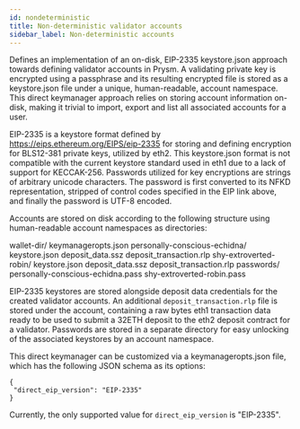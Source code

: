 ```yaml
---
id: nondeterministic
title: Non-deterministic validator accounts
sidebar_label: Non-deterministic accounts
---
```


Defines an implementation of an on-disk, EIP-2335 keystore.json
approach towards defining validator accounts in Prysm. A validating private key is
encrypted using a passphrase and its resulting encrypted file is stored as a
keystore.json file under a unique, human-readable, account namespace. This direct keymanager approach
relies on storing account information on-disk, making it trivial to import, export and
list all associated accounts for a user.

EIP-2335 is a keystore format defined by https://eips.ethereum.org/EIPS/eip-2335 for
storing and defining encryption for BLS12-381 private keys, utilized by eth2. This keystore.json
format is not compatible with the current keystore standard used in eth1 due to a lack of
support for KECCAK-256. Passwords utilized for key encryptions are strings of arbitrary unicode characters.
The password is first converted to its NFKD representation, stripped of control codes specified
in the EIP link above, and finally the password is UTF-8 encoded.

Accounts are stored on disk according to the following structure using human-readable
account namespaces as directories:

 wallet-dir/
   keymanageropts.json
   personally-conscious-echidna/
     keystore.json
     deposit_data.ssz
     deposit_transaction.rlp
   shy-extroverted-robin/
     keystore.json
     deposit_data.ssz
     deposit_transaction.rlp
 passwords/
   personally-conscious-echidna.pass
   shy-extroverted-robin.pass

EIP-2335 keystores are stored alongside deposit data credentials for the
created validator accounts. An additional `deposit_transaction.rlp` file is stored under the account,
containing a raw bytes eth1 transaction data ready to be used to submit a 32ETH deposit to the
eth2 deposit contract for a validator. Passwords are stored in a separate directory for easy unlocking
of the associated keystores by an account namespace.

This direct keymanager can be customized via a keymanageropts.json file, which has the following
JSON schema as its options:

```
{
 "direct_eip_version": "EIP-2335"
}
```
Currently, the only supported value for `direct_eip_version` is "EIP-2335".
